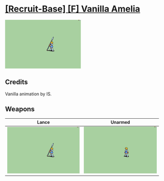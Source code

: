 # [\[Recruit-Base\] \[F\] Vanilla Amelia](./)
 

<img src="./2.%20Lance/Lance_000.png" alt="[Recruit-Base] [F] Vanilla Amelia standing" />

## Credits

Vanilla animation by IS.

## Weapons
 

|Lance |Unarmed |
|  :---: | :---: |
| <img alt="Lance animation" src="./2.%20Lance/Lance.gif" /> | <img alt="Unarmed animation" src="./8.%20Unarmed/Unarmed.gif" /> |
